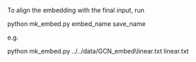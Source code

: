 To align the embedding with the final input, run

python mk\_embed.py embed\_name save\_name


e.g. 

python mk\_embed.py ../../data/GCN\_embed\linear.txt linear.txt
